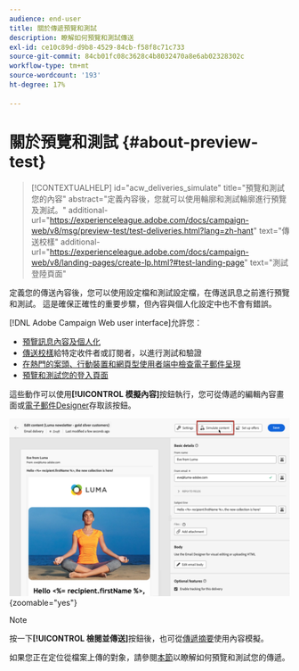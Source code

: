 ```yaml
---
audience: end-user
title: 關於傳遞預覽和測試
description: 瞭解如何預覽和測試傳送
exl-id: ce10c89d-d9b8-4529-84cb-f58f8c71c733
source-git-commit: 84cb01fc08c3628c4b8032470a8e6ab02328302c
workflow-type: tm+mt
source-wordcount: '193'
ht-degree: 17%

---
```


# 關於預覽和測試 {#about-preview-test}

>[!CONTEXTUALHELP]
>id="acw_deliveries_simulate"
>title="預覽和測試您的內容"
>abstract="定義內容後，您就可以使用輪廓和測試輪廓進行預覽及測試。"
>additional-url="https://experienceleague.adobe.com/docs/campaign-web/v8/msg/preview-test/test-deliveries.html?lang=zh-hant" text="傳送校樣"
>additional-url="https://experienceleague.adobe.com/docs/campaign-web/v8/landing-pages/create-lp.html?#test-landing-page" text="測試登陸頁面"

定義您的傳送內容後，您可以使用設定檔和測試設定檔，在傳送訊息之前進行預覽和測試。 這是確保正確性的重要步驟，但內容與個人化設定中也不會有錯誤。

[!DNL Adobe Campaign Web user interface]允許您：

* [預覽訊息內容及個人化](preview-content.md)
* [傳送校樣](test-deliveries.md)給特定收件者或訂閱者，以進行測試和驗證
* [在熱門的案頭、行動裝置和網頁型使用者端中檢查電子郵件呈現](email-rendering.md)
* [預覽和測試您的登入頁面](../landing-pages/create-lp.md#test-landing-page)

這些動作可以使用&#x200B;**[!UICONTROL 模擬內容]**&#x200B;按鈕執行，您可從傳遞的編輯內容畫面或[電子郵件Designer](../email/get-started-email-designer.md)存取該按鈕。

![](assets/simulate-button.png){zoomable="yes"}

>[!NOTE]
>
>按一下&#x200B;**[!UICONTROL 檢閱並傳送]**&#x200B;按鈕後，也可從[傳遞摘要](../monitor/prepare-send.md)使用內容模擬。
>
>如果您正在定位從檔案上傳的對象，請參閱[本節](../audience/file-audience.md#preview--test-your-email-test)以瞭解如何預覽和測試您的傳遞。
